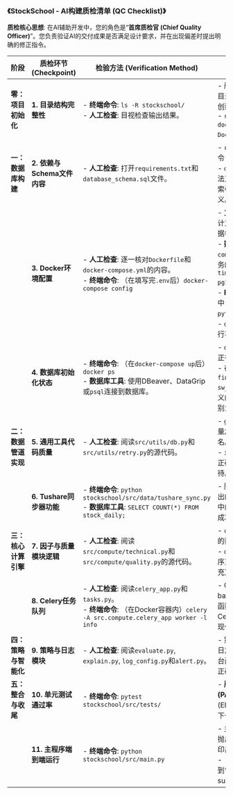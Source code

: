 ### **《StockSchool - AI构建质检清单 (QC Checklist)》**



**质检核心思想**: 在AI辅助开发中，您的角色是“**首席质检官 (Chief Quality Officer)**”。您负责验证AI的交付成果是否满足设计要求，并在出现偏差时提出明确的修正指令。

| **阶段**             | **质检环节 (Checkpoint)**   | **检验方法 (Verification Method)**                           | **验收标准 (Acceptance Criteria)**                           |
| -------------------- | --------------------------- | ------------------------------------------------------------ | ------------------------------------------------------------ |
| **零：项目初始化**   | **1. 目录结构完整性**       | - **终端命令**: `ls -R stockschool/`<br>- **人工检查**: 目视检查输出结果。 | - 所有在【指令 1/13】中指定的目录和`__init__.py`文件都已正确创建。<br>- `requirements.txt`, `.env`, `docker-compose.yml`, `Dockerfile`等核心文件已存在。 |
| **一：数据库构建**   | **2. 依赖与Schema文件内容** | - **人工检查**: 打开`requirements.txt`和`database_schema.sql`文件。 | - `requirements.txt`内容与【指令 2/13】完全一致。<br>- `database_schema.sql`的SQL语法正确，包含了所有表、主键、索引和`create_hypertable`的定义。 |
|                      | **3. Docker环境配置**       | - **人工检查**: 逐一核对`Dockerfile`和`docker-compose.yml`的内容。<br>- **终端命令**: （在填写完`.env`后）`docker-compose config` | - 文件内容与【指令 3/13】的设计意图相符，特别是镜像名、数据卷、环境变量的使用。<br>- **数据库镜像版本**: 确保 `docker-compose.yml` 中 PostgreSQL 服务的镜像版本为 `timescale/timescaledb:latest-pg15`。<br>- **Python 版本**: 确保 `Dockerfile` 中 Python 的基础镜像版本为 `python:3.11-slim`。<br>- `docker-compose config`命令执行不报错，说明YAML语法正确。 |
|                      | **4. 数据库初始化状态**     | - **终端命令**: （在`docker-compose up`后）`docker ps`<br>- **数据库工具**: 使用DBeaver、DataGrip或`psql`连接到数据库。 | - `docker ps`显示`db`和`redis`容器正在健康运行(`running`)。<br>- 在数据库中能看到`stock_daily`, `financial_reports`, `sw_industry_history`等所有已定义的表。`stock_daily`表被正确识别为Hypertable。 |
| **二：数据管道实现** | **5. 通用工具代码质量**     | - **人工检查**: 阅读`src/utils/db.py`和`src/utils/retry.py`的源代码。 | - `get_db_engine`正确地从环境变量加载配置，并使用`db`作为主机名。<br>- `idempotent_retry`装饰器逻辑正确，包含异常捕获和延时等待。 |
|                      | **6. Tushare同步器功能**    | - **终端命令**: `python stockschool/src/data/tushare_sync.py`<br>- **数据库工具**: `SELECT COUNT(*) FROM stock_daily;` | - 脚本运行不报错，能看到打印出的同步日志。 - `stock_daily`表中的数据行数增加，说明数据已成功写入。 |
| **三：核心计算引擎** | **7. 因子与质量模块逻辑**   | - **人工检查**: 阅读`src/compute/technical.py`和`src/compute/quality.py`的源代码。 | - `calculate_rsi`等因子计算函数的数学逻辑与标准定义一致。<br>- `detect_outliers`函数的处理顺序正确（先ffill，再行业均值填充）。 |
|                      | **8. Celery任务队列**       | - **人工检查**: 阅读`celery_app.py`和`tasks.py`。<br>- **终端命令**: （在Docker容器内）`celery -A src.compute.celery_app worker -l info` | - Celery App的broker和backend地址配置正确。 - 任务函数被`@app.task`正确装饰。 - Celery worker可以正常启动并发现任务。 |
| **四：策略与智能化** | **9. 策略与日志模块**       | - **人工检查**: 阅读`evaluate.py`, `explain.py`, `log_config.py`和`alert.py`。 | - 策略评估函数的公式正确。 - 日志系统正确配置了文件和控制台两个Handler。 - 告警函数能正确读取webhook环境变量。 |
| **五：整合与收尾**   | **10. 单元测试通过率**      | - **终端命令**: `pytest stockschool/src/tests/`              | - **所有测试用例必须100%通过 (PASS)。** 任何失败(FAIL)或错误(ERROR)都必须修正后才能进入下一步。 |
|                      | **11. 主程序端到端运行**    | - **终端命令**: `python stockschool/src/main.py`             | - 主程序能顺利从头跑到尾，不抛出未捕获的异常。 - 控制台打印出的日志信息符合预期流程。 - （如果配置了webhook）能收到“Daily run completed successfully.”的告警消息。 |
